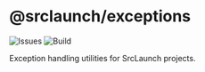 # @srclaunch/exceptions

![Issues](https://img.shields.io/github/issues/srclaunch/exceptions?label=Issues) ![Build](https://github.com/srclaunch/exceptions/actions/workflows/publish.yml/badge.svg)

Exception handling utilities for SrcLaunch projects.
